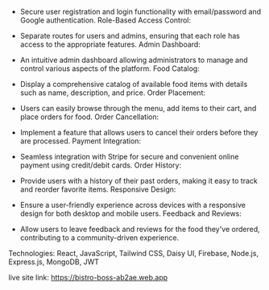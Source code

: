 - Secure user registration and login functionality with email/password and Google authentication.
Role-Based Access Control:

- Separate routes for users and admins, ensuring that each role has access to the appropriate features.
Admin Dashboard:

- An intuitive admin dashboard allowing administrators to manage and control various aspects of the platform.
Food Catalog:

- Display a comprehensive catalog of available food items with details such as name, description, and price.
Order Placement:

- Users can easily browse through the menu, add items to their cart, and place orders for food.
Order Cancellation:

- Implement a feature that allows users to cancel their orders before they are processed.
Payment Integration:

- Seamless integration with Stripe for secure and convenient online payment using credit/debit cards.
Order History:

- Provide users with a history of their past orders, making it easy to track and reorder favorite items.
Responsive Design:

- Ensure a user-friendly experience across devices with a responsive design for both desktop and mobile users.
Feedback and Reviews:

- Allow users to leave feedback and reviews for the food they've ordered, contributing to a community-driven experience.

Technologies: React, JavaScript, Tailwind CSS, Daisy UI, Firebase, Node.js, Express.js, MongoDB, JWT

live site link: https://bistro-boss-ab2ae.web.app
